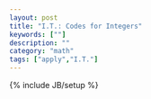 ```yaml
---
layout: post
title: "I.T.: Codes for Integers"
keywords: [""]
description: ""
category: "math"
tags: ["apply","I.T."]
---
```

{% include JB/setup %}





